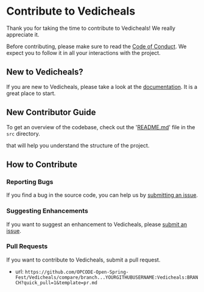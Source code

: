 # Contribute to Vedicheals

Thank you for taking the time to contribute to Vedicheals! We really appreciate it. 

Before contributing, please make sure to read the [Code of Conduct](../../CODE_OF_CONDUCT.md). We expect you to follow it in all your interactions with the project.

## New to Vedicheals?

If you are new to Vedicheals, please take a look at the [documentation](./Project_Tour.md). It is a great place to start.

## New Contributor Guide

To get an overview of the codebase, check out the '[README.md](../src/README.md)' file in the `src` directory.

that will help you understand the structure of the project.

## How to Contribute

### Reporting Bugs

If you find a bug in the source code, you can help us by [submitting an issue](../ISSUE_TEMPLATE/bug_report.yaml).

### Suggesting Enhancements

If you want to suggest an enhancement to Vedicheals, please [submit an issue](../ISSUE_TEMPLATE/feature_request.yaml).

### Pull Requests

If you want to contribute to Vedicheals, submit a pull request.

- url: `https://github.com/OPCODE-Open-Spring-Fest/Vedicheals/compare/branch...YOURGITHUBUSERNAME:Vedicheals:BRANCH?quick_pull=1&template=pr.md`

